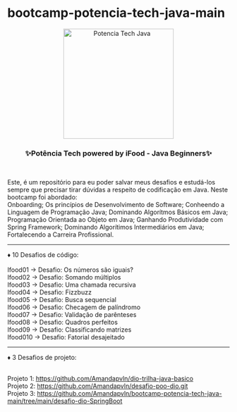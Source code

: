 # bootcamp-potencia-tech-java-main

<div align="center">
<img src="https://i.imgur.com/F2OrkxT.jpg" alt="Potencia Tech Java" width=250 height=250>
<h3>✨Potência Tech powered by iFood - Java Beginners✨</h3></div><br>

Este, é um repositório para eu poder salvar meus desafios e estudá-los sempre que precisar tirar dúvidas a respeito de codificação em Java.
Neste bootcamp foi abordado:<br>
Onboarding;
Os princípios de Desenvolvimento de Software;
Conheendo a Linguagem de Programação Java;
Dominando Algorítmos Básicos em Java;
Programação Orientada ao Objeto em Java;
Ganhando Produtividade com Spring Framework;
Dominando Algorítimos Intermediários em Java;
Fortalecendo a Carreira Profissional.


<hr>

 ♦ 10 Desafios de código:<br><br>
 Ifood01 → Desafio: Os números são iguais?<br>
 Ifood02 → Desafio: Somando múltiplos<br>
 Ifood03 → Desafio: Uma chamada recursiva<br>
 Ifood04 → Desafio: Fizzbuzz<br>
 Ifood05 → Desafio: Busca sequencial<br>
 Ifood06 → Desafio: Checagem de palíndromo<br>
 Ifood07 → Desafio: Validação de parênteses<br>
 Ifood08 → Desafio: Quadros perfeitos<br>
 Ifood09 → Desafio: Classificando matrizes<br>
 Ifood010 → Desafio: Fatorial desajeitado<br>
 
 <hr>

♦ 3 Desafios de projeto:<br><br>

Projeto 1: https://github.com/Amandapvln/dio-trilha-java-basico <br>
Projeto 2: https://github.com/Amandapvln/desafio-poo-dio.git <br>
Projeto 3: https://github.com/Amandapvln/bootcamp-potencia-tech-java-main/tree/main/desafio-dio-SpringBoot
